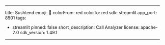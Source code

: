 
---
title: Sushtend
emoji: 🚀
colorFrom: red
colorTo: red
sdk: streamlit
app_port: 8501
tags:
- streamlit
pinned: false
short_description: Call Analyzer
license: apache-2.0
sdk_version: 1.49.1
---
